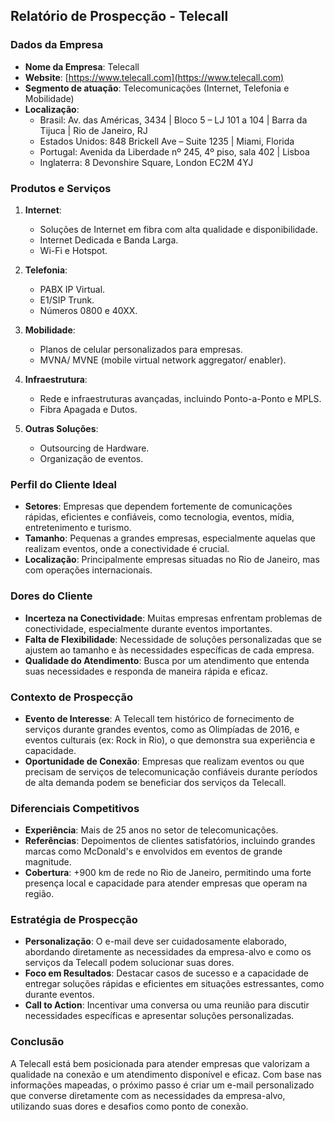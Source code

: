 ## Relatório de Prospecção - Telecall

### Dados da Empresa
- **Nome da Empresa**: Telecall
- **Website**: [https://www.telecall.com](https://www.telecall.com)
- **Segmento de atuação**: Telecomunicações (Internet, Telefonia e Mobilidade)
- **Localização**:
  - Brasil: Av. das Américas, 3434 | Bloco 5 – LJ 101 a 104 | Barra da Tijuca | Rio de Janeiro, RJ
  - Estados Unidos: 848 Brickell Ave – Suite 1235 | Miami, Florida
  - Portugal: Avenida da Liberdade nº 245, 4º piso, sala 402 | Lisboa
  - Inglaterra: 8 Devonshire Square, London EC2M 4YJ

### Produtos e Serviços
1. **Internet**:
   - Soluções de Internet em fibra com alta qualidade e disponibilidade.
   - Internet Dedicada e Banda Larga.
   - Wi-Fi e Hotspot.

2. **Telefonia**:
   - PABX IP Virtual.
   - E1/SIP Trunk.
   - Números 0800 e 40XX.

3. **Mobilidade**:
   - Planos de celular personalizados para empresas.
   - MVNA/ MVNE (mobile virtual network aggregator/ enabler).

4. **Infraestrutura**:
   - Rede e infraestruturas avançadas, incluindo Ponto-a-Ponto e MPLS.
   - Fibra Apagada e Dutos.

5. **Outras Soluções**:
   - Outsourcing de Hardware.
   - Organização de eventos.

### Perfil do Cliente Ideal
- **Setores**: Empresas que dependem fortemente de comunicações rápidas, eficientes e confiáveis, como tecnologia, eventos, mídia, entretenimento e turismo.
- **Tamanho**: Pequenas a grandes empresas, especialmente aquelas que realizam eventos, onde a conectividade é crucial.
- **Localização**: Principalmente empresas situadas no Rio de Janeiro, mas com operações internacionais.

### Dores do Cliente
- **Incerteza na Conectividade**: Muitas empresas enfrentam problemas de conectividade, especialmente durante eventos importantes.
- **Falta de Flexibilidade**: Necessidade de soluções personalizadas que se ajustem ao tamanho e às necessidades específicas de cada empresa.
- **Qualidade do Atendimento**: Busca por um atendimento que entenda suas necessidades e responda de maneira rápida e eficaz.

### Contexto de Prospecção
- **Evento de Interesse**: A Telecall tem histórico de fornecimento de serviços durante grandes eventos, como as Olimpíadas de 2016, e eventos culturais (ex: Rock in Rio), o que demonstra sua experiência e capacidade.
- **Oportunidade de Conexão**: Empresas que realizam eventos ou que precisam de serviços de telecomunicação confiáveis durante períodos de alta demanda podem se beneficiar dos serviços da Telecall.

### Diferenciais Competitivos
- **Experiência**: Mais de 25 anos no setor de telecomunicações.
- **Referências**: Depoimentos de clientes satisfatórios, incluindo grandes marcas como McDonald's e envolvidos em eventos de grande magnitude.
- **Cobertura**: +900 km de rede no Rio de Janeiro, permitindo uma forte presença local e capacidade para atender empresas que operam na região.

### Estratégia de Prospecção
- **Personalização**: O e-mail deve ser cuidadosamente elaborado, abordando diretamente as necessidades da empresa-alvo e como os serviços da Telecall podem solucionar suas dores.
- **Foco em Resultados**: Destacar casos de sucesso e a capacidade de entregar soluções rápidas e eficientes em situações estressantes, como durante eventos.
- **Call to Action**: Incentivar uma conversa ou uma reunião para discutir necessidades específicas e apresentar soluções personalizadas.

### Conclusão
A Telecall está bem posicionada para atender empresas que valorizam a qualidade na conexão e um atendimento disponível e eficaz. Com base nas informações mapeadas, o próximo passo é criar um e-mail personalizado que converse diretamente com as necessidades da empresa-alvo, utilizando suas dores e desafios como ponto de conexão.